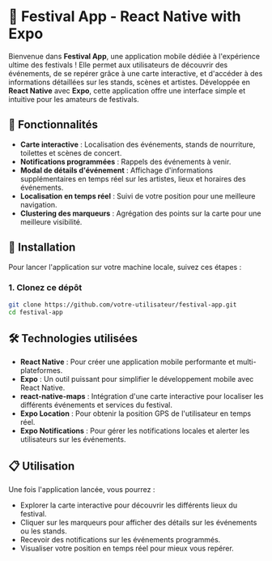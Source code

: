 # 🎉 Festival App - React Native with Expo

Bienvenue dans **Festival App**, une application mobile dédiée à l'expérience ultime des festivals ! Elle permet aux utilisateurs de découvrir des événements, de se repérer grâce à une carte interactive, et d'accéder à des informations détaillées sur les stands, scènes et artistes. Développée en **React Native** avec **Expo**, cette application offre une interface simple et intuitive pour les amateurs de festivals.

## 📱 Fonctionnalités

- **Carte interactive** : Localisation des événements, stands de nourriture, toilettes et scènes de concert.
- **Notifications programmées** : Rappels des événements à venir.
- **Modal de détails d'événement** : Affichage d'informations supplémentaires en temps réel sur les artistes, lieux et horaires des événements.
- **Localisation en temps réel** : Suivi de votre position pour une meilleure navigation.
- **Clustering des marqueurs** : Agrégation des points sur la carte pour une meilleure visibilité.

## 🚀 Installation

Pour lancer l'application sur votre machine locale, suivez ces étapes :

### 1. Clonez ce dépôt

```bash
git clone https://github.com/votre-utilisateur/festival-app.git
cd festival-app
```
## 🛠️ Technologies utilisées

- **React Native** : Pour créer une application mobile performante et multi-plateformes.
- **Expo** : Un outil puissant pour simplifier le développement mobile avec React Native.
- **react-native-maps** : Intégration d'une carte interactive pour localiser les différents événements et services du festival.
- **Expo Location** : Pour obtenir la position GPS de l'utilisateur en temps réel.
- **Expo Notifications** : Pour gérer les notifications locales et alerter les utilisateurs sur les événements.
  
## 📋 Utilisation
Une fois l'application lancée, vous pourrez :

- Explorer la carte interactive pour découvrir les différents lieux du festival.
- Cliquer sur les marqueurs pour afficher des détails sur les événements ou les stands.
- Recevoir des notifications sur les événements programmés.
- Visualiser votre position en temps réel pour mieux vous repérer.
